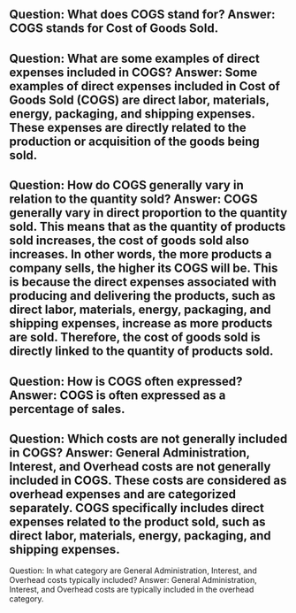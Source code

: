Question: What does COGS stand for?
Answer: COGS stands for Cost of Goods Sold.
---
Question: What are some examples of direct expenses included in COGS?
Answer: Some examples of direct expenses included in Cost of Goods Sold (COGS) are direct labor, materials, energy, packaging, and shipping expenses. These expenses are directly related to the production or acquisition of the goods being sold.
---
Question: How do COGS generally vary in relation to the quantity sold?
Answer: COGS generally vary in direct proportion to the quantity sold. This means that as the quantity of products sold increases, the cost of goods sold also increases. In other words, the more products a company sells, the higher its COGS will be. This is because the direct expenses associated with producing and delivering the products, such as direct labor, materials, energy, packaging, and shipping expenses, increase as more products are sold. Therefore, the cost of goods sold is directly linked to the quantity of products sold.
---
Question: How is COGS often expressed?
Answer: COGS is often expressed as a percentage of sales.
---
Question: Which costs are not generally included in COGS?
Answer: General Administration, Interest, and Overhead costs are not generally included in COGS. These costs are considered as overhead expenses and are categorized separately. COGS specifically includes direct expenses related to the product sold, such as direct labor, materials, energy, packaging, and shipping expenses.
---
Question: In what category are General Administration, Interest, and Overhead costs typically included?
Answer: General Administration, Interest, and Overhead costs are typically included in the overhead category.
